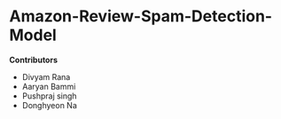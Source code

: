 # Amazon-Review-Spam-Detection-Model
**Contributors**
* Divyam Rana
* Aaryan Bammi
* Pushpraj singh
* Donghyeon Na
